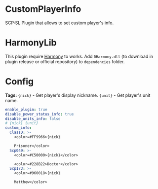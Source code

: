 # CustomPlayerInfo
SCP:SL Plugin that allows to set custom player's info.

# HarmonyLib
This plugin require [Harmony](https://github.com/pardeike/Harmony) to works.
Add `0Harmony.dll` (to download in plugin release or official repository) to `dependencies` folder.

# Config
**Tags:**
`{nick}` - Get player's display nickname.
`{unit}` - Get player's unit name.

```yml
enable_plugin: true
disable_power_status_info: true
disable_units_info: false
# {nick} {unit}
custom_info:
  ClassD: >-
    <color=#FF9966>{nick}

    Prisoner</color>
  Scp049: >-
    <color=#C50000>{nick}</color>

    <color=#228B22>Doctor</color>
  Scp173: >-
    <color=#960018>{nick}

    Matthew</color>
```
